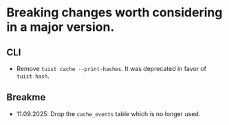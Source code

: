 # Breaking changes worth considering in a major version.

## CLI

- Remove `tuist cache --print-hashes`. It was deprecated in favor of `tuist hash`.

## Breakme

- 11.09.2025: Drop the `cache_events` table which is no longer used.
